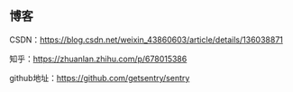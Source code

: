 ## 博客

CSDN：https://blog.csdn.net/weixin_43860603/article/details/136038871

知乎：https://zhuanlan.zhihu.com/p/678015386

github地址：https://github.com/getsentry/sentry

